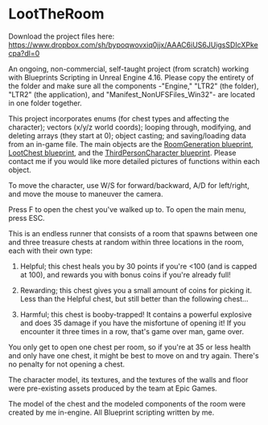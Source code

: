 # LootTheRoom

Download the project files here: https://www.dropbox.com/sh/bypoqwovxiq0jjx/AAAC6iUS6JUigsSDIcXPkecpa?dl=0

An ongoing, non-commercial, self-taught project (from scratch) working with Blueprints Scripting in Unreal Engine 4.16. Please copy the entirety of the folder and make sure all the components -"Engine," "LTR2" (the folder), "LTR2" (the application), and "Manifest_NonUFSFiles_Win32"- are located in one folder together.

This project incorporates enums (for chest types and affecting the character); vectors (x/y/z world coords); looping through, modifying, and deleting arrays (they start at 0); object casting; and saving/loading data from an in-game file. The main objects are the <a href="https://github.com/sphills/LootTheRoom/wiki/RoomGeneration_BP" target="_blank">RoomGeneration blueprint</a>, <a href="https://github.com/sphills/LootTheRoom/wiki/LootChest_BP" target="_blank">LootChest blueprint</a>, and the <a href="https://github.com/sphills/LootTheRoom/wiki/ThirdPersonCharacter_BP" target="_blank">ThirdPersonCharacter blueprint</a>. Please contact me if you would like more detailed pictures of functions within each object.

To move the character, use W/S for forward/backward, A/D for left/right, and move the mouse to maneuver the camera.

Press F to open the chest you've walked up to. To open the main menu, press ESC.

This is an endless runner that consists of a room that spawns between one and three treasure chests at random within three locations in the room, each with their own type:

  1. Helpful; this chest heals you by 30 points if you're <100 (and is capped at 100), and rewards you with bonus coins if you're already full!

  2. Rewarding; this chest gives you a small amount of coins for picking it. Less than the Helpful chest, but still better than the following chest...

  3. Harmful; this chest is booby-trapped! It contains a powerful explosive and does 35 damage if you have the misfortune of opening it! If you encounter it three times in a row, that's game over man, game over.

You only get to open one chest per room, so if you're at 35 or less health and only have one chest, it might be best to move on and try again. There's no penalty for not opening a chest.

The character model, its textures, and the textures of the walls and floor were pre-existing assets produced by the team at Epic Games.

The model of the chest and the modeled components of the room were created by me in-engine. All Blueprint scripting written by me.
